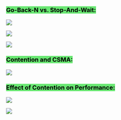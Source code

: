 ### <mark style="background: #69E772;">Go-Back-N vs. Stop-And-Wait:</mark>

![](https://i.imgur.com/lFm1aEq.png)

![](https://i.imgur.com/tVgdX8W.png)


![](https://i.imgur.com/GWHC4oe.png)


### <mark style="background: #69E772;">Contention and CSMA:</mark>

![](https://i.imgur.com/iQXk7Xc.png)

### <mark style="background: #69E772;">Effect of Contention on Performance:</mark>

![](https://i.imgur.com/JTrZy9B.png)

![](https://i.imgur.com/WcqBBug.png)
